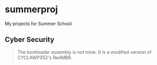 # summerproj

My projects for Summer School

## Cyber Security
>The bootloader assembly is not mine. It is a modified version of CYCLAWPS52's RedMBR.